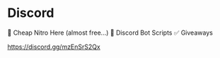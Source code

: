 # Discord
🚀  Cheap Nitro Here (almost free...)
📑  Discord Bot Scripts
✅  Giveaways

https://discord.gg/mzEnSrS2Qx
#
